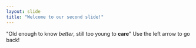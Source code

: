 ```yaml
---
layout: slide
title: "Welcome to our second slide!"
---
```

"Old enough to know *better*, still too young to **care**"
Use the left arrow to go back!
